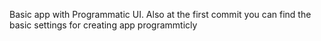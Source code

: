 
Basic app with Programmatic UI. 
Also at the first commit you can find the basic settings for creating app programmticly
